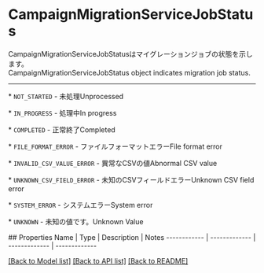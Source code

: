 # CampaignMigrationServiceJobStatus

<div lang=\"ja\">CampaignMigrationServiceJobStatusはマイグレーションジョブの状態を示します。</div> <div lang=\"en\">CampaignMigrationServiceJobStatus object indicates migration job status.</div> <hr> <p>* <code>NOT_STARTED</code> - <span lang=\"ja\">未処理</span><span lang=\"en\">Unprocessed</span></p> <p>* <code>IN_PROGRESS</code> - <span lang=\"ja\">処理中</span><span lang=\"en\">In progress</span></p> <p>* <code>COMPLETED</code> - <span lang=\"ja\">正常終了</span><span lang=\"en\">Completed</span></p> <p>* <code>FILE_FORMAT_ERROR</code> - <span lang=\"ja\">ファイルフォーマットエラー</span><span lang=\"en\">File format error</span></p> <p>* <code>INVALID_CSV_VALUE_ERROR</code> - <span lang=\"ja\">異常なCSVの値</span><span lang=\"en\">Abnormal CSV value</span></p> <p>* <code>UNKNOWN_CSV_FIELD_ERROR</code> - <span lang=\"ja\">未知のCSVフィールドエラー</span><span lang=\"en\">Unknown CSV field error</span></p> <p>* <code>SYSTEM_ERROR</code> - <span lang=\"ja\">システムエラー</span><span lang=\"en\">System error</span></p> <p>* <code>UNKNOWN</code> - <span lang=\"ja\">未知の値です。</span><span lang=\"en\">Unknown Value</span></p> 
## Properties
Name | Type | Description | Notes
------------ | ------------- | ------------- | -------------

[[Back to Model list]](../README.md#documentation-for-models) [[Back to API list]](../README.md#documentation-for-api-endpoints) [[Back to README]](../README.md)


